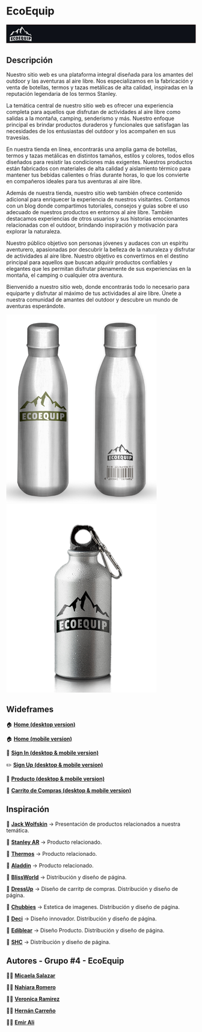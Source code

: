 # EcoEquip
![enter image description here](https://github.com/emirchus/grupo_4_ecoquip/blob/main/Files/bannerreadme.jpg)

## Descripción

Nuestro sitio web es una plataforma integral diseñada para los amantes del outdoor y las aventuras al aire libre. Nos especializamos en la fabricación y venta de botellas, termos y tazas metálicas de alta calidad, inspiradas en la reputación legendaria de los termos Stanley.

La temática central de nuestro sitio web es ofrecer una experiencia completa para aquellos que disfrutan de actividades al aire libre como salidas a la montaña, camping, senderismo y más. Nuestro enfoque principal es brindar productos duraderos y funcionales que satisfagan las necesidades de los entusiastas del outdoor y los acompañen en sus travesías.

En nuestra tienda en línea, encontrarás una amplia gama de botellas, termos y tazas metálicas en distintos tamaños, estilos y colores, todos ellos diseñados para resistir las condiciones más exigentes. Nuestros productos están fabricados con materiales de alta calidad y aislamiento térmico para mantener tus bebidas calientes o frías durante horas, lo que los convierte en compañeros ideales para tus aventuras al aire libre.

Además de nuestra tienda, nuestro sitio web también ofrece contenido adicional para enriquecer la experiencia de nuestros visitantes. Contamos con un blog donde compartimos tutoriales, consejos y guías sobre el uso adecuado de nuestros productos en entornos al aire libre. También destacamos experiencias de otros usuarios y sus historias emocionantes relacionadas con el outdoor, brindando inspiración y motivación para explorar la naturaleza.

Nuestro público objetivo son personas jóvenes y audaces con un espíritu aventurero, apasionadas por descubrir la belleza de la naturaleza y disfrutar de actividades al aire libre. Nuestro objetivo es convertirnos en el destino principal para aquellos que buscan adquirir productos confiables y elegantes que les permitan disfrutar plenamente de sus experiencias en la montaña, el camping o cualquier otra aventura.

Bienvenido a nuestro sitio web, donde encontrarás todo lo necesario para equiparte y disfrutar al máximo de tus actividades al aire libre. Únete a nuestra comunidad de amantes del outdoor y descubre un mundo de aventuras esperándote.

![enter image description here](https://raw.githubusercontent.com/emirchus/grupo_4_ecoquip/main/Files/botella%20eco%20copia.png)
![enter image description here](https://raw.githubusercontent.com/emirchus/grupo_4_ecoquip/main/Files/botella_eco.png)


## Wideframes
🏠 <strong><a href="https://raw.githubusercontent.com/emirchus/grupo_4_ecoquip/main/Wireframe/EcoEquip%20-%20Home%20Desktop.pdf">Home (desktop version)</a></strong>

🏠 <strong><a href="https://raw.githubusercontent.com/emirchus/grupo_4_ecoquip/main/Wireframe/EcoEquip%20-%20Home%20Mobile.pdf">Home (mobile version)</a></strong>

🔑 <strong><a href="https://raw.githubusercontent.com/emirchus/grupo_4_ecoquip/main/Wireframe/EcoEquip%20-%20Sign%20In%20Desktop%26Mobile.pdf">Sign In (desktop & mobile version)</a></strong>

✏️ <strong><a href="https://raw.githubusercontent.com/emirchus/grupo_4_ecoquip/main/Wireframe/EcoEquip%20-%20Sign%20Up%20Desktop%26Mobile.pdf">Sign Up (desktop & mobile version)</a></strong>

🧴 <strong><a href="https://raw.githubusercontent.com/emirchus/grupo_4_ecoquip/main/Wireframe/EcoEquip%20-%20Producto%20Desktop%26Mobile.pdf"> Producto (desktop & mobile version)</a></strong>

🛒 <strong><a href="https://raw.githubusercontent.com/emirchus/grupo_4_ecoquip/main/Wireframe/EcoEquip%20-%20Carrito%20Desktop%26Mobile.pdf">Carrito de Compras (desktop & mobile version)</a></strong>

## Inspiración
🚀 <strong><a href="https://www.jack-wolfskin.com/">Jack Wolfskin</a></strong> → Presentación de productos relacionados a nuestra temática.

🚀 <strong><a href="https://www.stanley-pmi.com.ar/">Stanley AR</a></strong> → Producto relacionado.

🚀 <strong><a href="https://thermos.com/">Thermos</a></strong> → Producto relacionado.

🚀 <strong><a href="https://aladdin-sustain.com/">Aladdin</a></strong> → Producto relacionado.

🚀 <strong><a href="https://www.blissworld.com/">BlissWorld</a></strong> → Distribución y diseño de página.

🚀 <strong><a href="https://shopdressup.com/">DressUp</a></strong> → Diseño de carritp de compras.  Distribución y diseño de página.

🚀 <strong><a href="https://www.chubbiesshorts.com/">Chubbies</a></strong> → Estetica de imagenes.  Distribución y diseño de página.

🚀 <strong><a href="https://www.decibullz.com/ ">Deci</a></strong> → Diseño innovador. Distribución y diseño de página.

🚀 <strong><a href="https://www.ediblearrangements.com/">Ediblear</a></strong> → Diseño Producto.  Distribución y diseño de página.

🚀 <strong><a href="https://stayhomeclub.com/">SHC</a></strong> → Distribución y diseño de página.


## Autores - Grupo #4 - EcoEquip
👩🏻 <strong><a href="https://github.com/micasalazar">Micaela Salazar</a></strong>

👩🏻 <strong><a href="https://github.com/nahiararomero">Nahiara Romero</a></strong>

👩🏻 <strong><a href="https://github.com/RamirezVero">Veronica Ramirez</a></strong>

🧑🏻 <strong><a href="https://github.com/hernancarreno01">Hernán Carreño</a></strong>

🧑🏻 <strong><a href="https://github.com/emirchus1">Emir Ali</a></strong>

